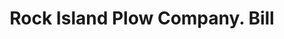 ---
doi: 10.7916/D8CZ4K5W
date_other: '1900'
date_other_textual: 1900-1909
form: printed ephemera
genre:
- Invoices
name:
- Rock Island Plow Company
object_in_context_url: https://biggert.cul.columbia.edu/items/view/ave_biggert_00273
subject_hierarchical_geographic:
- Rock Island, Illinois, United States
subject_name:
- Rock Island Plow Company
title: Rock Island Plow Company. Bill
sort_title: Rock Island Plow Company. Bill
call_number: ave_biggert_00273
coordinates:
- 41.48916666666667,-90.57305555555556
pid: ave_biggert_00273
identifiers: ave_biggert_00273
thumbnail: https://derivativo-1.library.columbia.edu/iiif/2/ldpd:344234/full/!256,256/0/native.jpg
permalink: /biggert/ave_biggert_00273/
layout: iiif-image-page
---